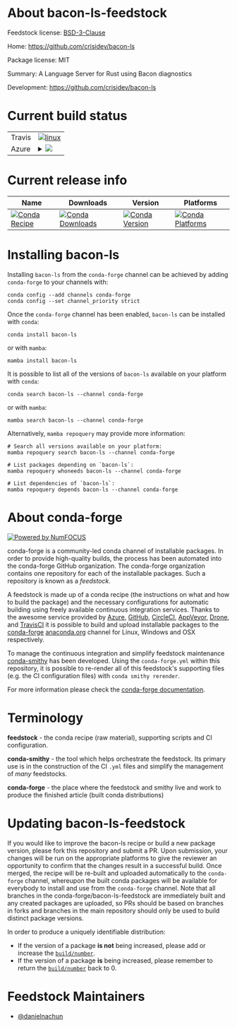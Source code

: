 About bacon-ls-feedstock
========================

Feedstock license: [BSD-3-Clause](https://github.com/conda-forge/bacon-ls-feedstock/blob/main/LICENSE.txt)

Home: https://github.com/crisidev/bacon-ls

Package license: MIT

Summary: A Language Server for Rust using Bacon diagnostics

Development: https://github.com/crisidev/bacon-ls

Current build status
====================


<table><tr>
    <td>Travis</td>
    <td>
      <a href="https://app.travis-ci.com/conda-forge/bacon-ls-feedstock">
        <img alt="linux" src="https://img.shields.io/travis/com/conda-forge/bacon-ls-feedstock/main.svg?label=Linux">
      </a>
    </td>
  </tr>
    
  <tr>
    <td>Azure</td>
    <td>
      <details>
        <summary>
          <a href="https://dev.azure.com/conda-forge/feedstock-builds/_build/latest?definitionId=23586&branchName=main">
            <img src="https://dev.azure.com/conda-forge/feedstock-builds/_apis/build/status/bacon-ls-feedstock?branchName=main">
          </a>
        </summary>
        <table>
          <thead><tr><th>Variant</th><th>Status</th></tr></thead>
          <tbody><tr>
              <td>linux_64</td>
              <td>
                <a href="https://dev.azure.com/conda-forge/feedstock-builds/_build/latest?definitionId=23586&branchName=main">
                  <img src="https://dev.azure.com/conda-forge/feedstock-builds/_apis/build/status/bacon-ls-feedstock?branchName=main&jobName=linux&configuration=linux%20linux_64_" alt="variant">
                </a>
              </td>
            </tr><tr>
              <td>linux_aarch64</td>
              <td>
                <a href="https://dev.azure.com/conda-forge/feedstock-builds/_build/latest?definitionId=23586&branchName=main">
                  <img src="https://dev.azure.com/conda-forge/feedstock-builds/_apis/build/status/bacon-ls-feedstock?branchName=main&jobName=linux&configuration=linux%20linux_aarch64_" alt="variant">
                </a>
              </td>
            </tr><tr>
              <td>linux_ppc64le</td>
              <td>
                <a href="https://dev.azure.com/conda-forge/feedstock-builds/_build/latest?definitionId=23586&branchName=main">
                  <img src="https://dev.azure.com/conda-forge/feedstock-builds/_apis/build/status/bacon-ls-feedstock?branchName=main&jobName=linux&configuration=linux%20linux_ppc64le_" alt="variant">
                </a>
              </td>
            </tr><tr>
              <td>osx_64</td>
              <td>
                <a href="https://dev.azure.com/conda-forge/feedstock-builds/_build/latest?definitionId=23586&branchName=main">
                  <img src="https://dev.azure.com/conda-forge/feedstock-builds/_apis/build/status/bacon-ls-feedstock?branchName=main&jobName=osx&configuration=osx%20osx_64_" alt="variant">
                </a>
              </td>
            </tr><tr>
              <td>osx_arm64</td>
              <td>
                <a href="https://dev.azure.com/conda-forge/feedstock-builds/_build/latest?definitionId=23586&branchName=main">
                  <img src="https://dev.azure.com/conda-forge/feedstock-builds/_apis/build/status/bacon-ls-feedstock?branchName=main&jobName=osx&configuration=osx%20osx_arm64_" alt="variant">
                </a>
              </td>
            </tr><tr>
              <td>win_64</td>
              <td>
                <a href="https://dev.azure.com/conda-forge/feedstock-builds/_build/latest?definitionId=23586&branchName=main">
                  <img src="https://dev.azure.com/conda-forge/feedstock-builds/_apis/build/status/bacon-ls-feedstock?branchName=main&jobName=win&configuration=win%20win_64_" alt="variant">
                </a>
              </td>
            </tr>
          </tbody>
        </table>
      </details>
    </td>
  </tr>
</table>

Current release info
====================

| Name | Downloads | Version | Platforms |
| --- | --- | --- | --- |
| [![Conda Recipe](https://img.shields.io/badge/recipe-bacon--ls-green.svg)](https://anaconda.org/conda-forge/bacon-ls) | [![Conda Downloads](https://img.shields.io/conda/dn/conda-forge/bacon-ls.svg)](https://anaconda.org/conda-forge/bacon-ls) | [![Conda Version](https://img.shields.io/conda/vn/conda-forge/bacon-ls.svg)](https://anaconda.org/conda-forge/bacon-ls) | [![Conda Platforms](https://img.shields.io/conda/pn/conda-forge/bacon-ls.svg)](https://anaconda.org/conda-forge/bacon-ls) |

Installing bacon-ls
===================

Installing `bacon-ls` from the `conda-forge` channel can be achieved by adding `conda-forge` to your channels with:

```
conda config --add channels conda-forge
conda config --set channel_priority strict
```

Once the `conda-forge` channel has been enabled, `bacon-ls` can be installed with `conda`:

```
conda install bacon-ls
```

or with `mamba`:

```
mamba install bacon-ls
```

It is possible to list all of the versions of `bacon-ls` available on your platform with `conda`:

```
conda search bacon-ls --channel conda-forge
```

or with `mamba`:

```
mamba search bacon-ls --channel conda-forge
```

Alternatively, `mamba repoquery` may provide more information:

```
# Search all versions available on your platform:
mamba repoquery search bacon-ls --channel conda-forge

# List packages depending on `bacon-ls`:
mamba repoquery whoneeds bacon-ls --channel conda-forge

# List dependencies of `bacon-ls`:
mamba repoquery depends bacon-ls --channel conda-forge
```


About conda-forge
=================

[![Powered by
NumFOCUS](https://img.shields.io/badge/powered%20by-NumFOCUS-orange.svg?style=flat&colorA=E1523D&colorB=007D8A)](https://numfocus.org)

conda-forge is a community-led conda channel of installable packages.
In order to provide high-quality builds, the process has been automated into the
conda-forge GitHub organization. The conda-forge organization contains one repository
for each of the installable packages. Such a repository is known as a *feedstock*.

A feedstock is made up of a conda recipe (the instructions on what and how to build
the package) and the necessary configurations for automatic building using freely
available continuous integration services. Thanks to the awesome service provided by
[Azure](https://azure.microsoft.com/en-us/services/devops/), [GitHub](https://github.com/),
[CircleCI](https://circleci.com/), [AppVeyor](https://www.appveyor.com/),
[Drone](https://cloud.drone.io/welcome), and [TravisCI](https://travis-ci.com/)
it is possible to build and upload installable packages to the
[conda-forge](https://anaconda.org/conda-forge) [anaconda.org](https://anaconda.org/)
channel for Linux, Windows and OSX respectively.

To manage the continuous integration and simplify feedstock maintenance
[conda-smithy](https://github.com/conda-forge/conda-smithy) has been developed.
Using the ``conda-forge.yml`` within this repository, it is possible to re-render all of
this feedstock's supporting files (e.g. the CI configuration files) with ``conda smithy rerender``.

For more information please check the [conda-forge documentation](https://conda-forge.org/docs/).

Terminology
===========

**feedstock** - the conda recipe (raw material), supporting scripts and CI configuration.

**conda-smithy** - the tool which helps orchestrate the feedstock.
                   Its primary use is in the construction of the CI ``.yml`` files
                   and simplify the management of *many* feedstocks.

**conda-forge** - the place where the feedstock and smithy live and work to
                  produce the finished article (built conda distributions)


Updating bacon-ls-feedstock
===========================

If you would like to improve the bacon-ls recipe or build a new
package version, please fork this repository and submit a PR. Upon submission,
your changes will be run on the appropriate platforms to give the reviewer an
opportunity to confirm that the changes result in a successful build. Once
merged, the recipe will be re-built and uploaded automatically to the
`conda-forge` channel, whereupon the built conda packages will be available for
everybody to install and use from the `conda-forge` channel.
Note that all branches in the conda-forge/bacon-ls-feedstock are
immediately built and any created packages are uploaded, so PRs should be based
on branches in forks and branches in the main repository should only be used to
build distinct package versions.

In order to produce a uniquely identifiable distribution:
 * If the version of a package **is not** being increased, please add or increase
   the [``build/number``](https://docs.conda.io/projects/conda-build/en/latest/resources/define-metadata.html#build-number-and-string).
 * If the version of a package **is** being increased, please remember to return
   the [``build/number``](https://docs.conda.io/projects/conda-build/en/latest/resources/define-metadata.html#build-number-and-string)
   back to 0.

Feedstock Maintainers
=====================

* [@danielnachun](https://github.com/danielnachun/)


